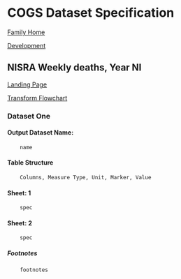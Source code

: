 # COGS Dataset Specification

[Family Home](https://gss-cogs.github.io/family-covid-19/datasets/specmenu.html)

[Development](https://gss-cogs.github.io/family-covid-19/datasets/index.html)

## NISRA Weekly deaths,  Year   NI 

[Landing Page](https://www.nisra.gov.uk/statistics/ni-summary-statistics/coronavirus-covid-19-statistics)

[Transform Flowchart](https://gss-cogs.github.io/family-covid-19/datasets/specflowcharts.html?nisra-weekly-deaths-year-ni/flowchart.ttl)

### Dataset One

#### Output Dataset Name:

		name

#### Table Structure

		Columns, Measure Type, Unit, Marker, Value

#### Sheet: 1

		spec

#### Sheet: 2

		spec

##### Footnotes

		footnotes

